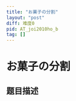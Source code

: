 ```yaml
---
title: "お菓子の分割"
layout: "post"
diff: 难度0
pid: AT_joi2010ho_b
tag: []
---
```


# お菓子の分割

## 题目描述

[problemUrl]: https://atcoder.jp/contests/joi2010ho/tasks/joi2010ho_b



